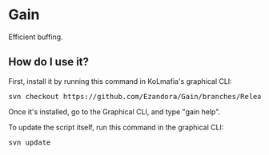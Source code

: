 # Gain
Efficient buffing.

How do I use it?
----------------
First, install it by running this command in KoLmafia's graphical CLI:

<pre>
svn checkout https://github.com/Ezandora/Gain/branches/Release/
</pre>
Once it's installed, go to the Graphical CLI, and type "gain help".

To update the script itself, run this command in the graphical CLI:

<pre>
svn update
</pre>